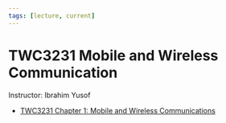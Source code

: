 ```yaml
---
tags: [lecture, current]
---
```


# TWC3231 Mobile and Wireless Communication

Instructor: Ibrahim Yusof

- [TWC3231 Chapter 1: Mobile and Wireless Communications](202303292140.md)
